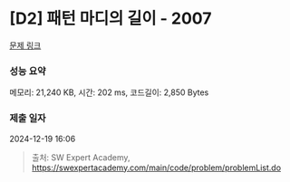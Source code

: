 # [D2] 패턴 마디의 길이 - 2007 

[문제 링크](https://swexpertacademy.com/main/code/problem/problemDetail.do?contestProbId=AV5P1kNKAl8DFAUq) 

### 성능 요약

메모리: 21,240 KB, 시간: 202 ms, 코드길이: 2,850 Bytes

### 제출 일자

2024-12-19 16:06



> 출처: SW Expert Academy, https://swexpertacademy.com/main/code/problem/problemList.do